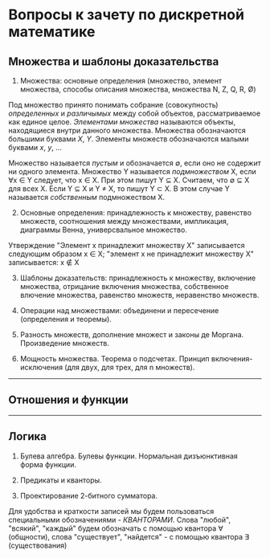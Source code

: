 # Вопросы к зачету по дискретной математике


## Множества и шаблоны доказательства

1. Множества: основные определения (множество, элемент множества, способы описания множества, множества N, Z, Q, R, Ø)

Под множество принято понимать собрание (совокупность) _определенных_ и _различымых_ между собой объектов, рассматриваемое как единое целое. _Элементами множества_ называются объекты, находящиеся внутри данного множества. Множества обозначаются большими буквами _X_, _Y_. Элементы множеств обозначаются малыми буквами _x_, _y_, ...

Множество называется _пустым_ и обозначается ∅, если оно не содержит ни одного элемента. Множество Y называется _подмножеством_ X, если ∀x ∈ Y следует, что x ∈ X. При этом пишут Y ⊆ X. Считаем, что ∅ ⊆ X для всех X. Если Y ⊆ X и Y ≠ X, то пишут Y ⊂ X. В этом случае Y называется _собственным_ подмножеством X. 

2. Основные определения: принадлежность к множеству, равенство множеств, соотношения между множествами, импликация, диаграммы Венна, универсвальное множество.

Утверждение "Элемент x принадлежит множеству X" записывается следующим образом x ∈ X; "элемент x не принадлежит множеству X" записывается: x ∉ X

3. Шаблоны доказательств: принадлежность к множеству, включение множества, отрицание включения множества, собственное влючение множества, равенство множеств, неравенство множеств.

4. Операции над множествами: объединени и пересечение (определения и теоремы).

5. Разность множеств, дополнение множест и законы де Моргана. Произведение множеств.

6. Мощность множества. Теорема о подсчетах. Принцип включения-исключения (для двух, для трех, для n множеств).

---

## Отношения и функции

---

## Логика

1. Булева алгебра. Булевы функции. Нормальная дизъюнктивная форма функции.

2. Предикаты и кванторы.

3. Проектирование 2-битного сумматора.

Для удобства и краткости записей мы будем пользоваться специальными обозначениями - _КВАНТОРАМИ_. Слова "любой", "всякий", "каждый" будем обозначать с помощью квантора ∀ (общности), слова "существует", "найдется" - с помощью квантора ∃ (существования)